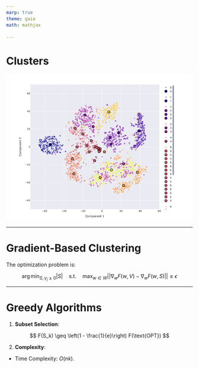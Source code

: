 ```yaml
---
marp: true
theme: gaia
math: mathjax

---
```


# **Clusters**

![Centered Image](../pics/submodular_maximization/sel_clusters.png)

---

# **Gradient-Based Clustering**

The optimization problem is:

$$
\arg \min_{S, \gamma_j \geq 0} |S| \quad \text{s.t.} \quad \max_{w \in W} ||\nabla_w F(w, V) - \nabla_w F(w, S)|| \leq \epsilon
$$

---

# **Greedy Algorithms**

1. **Subset Selection**:

$$
F(S_k) \geq \left(1 - \frac{1}{e}\right) F(\text{OPT})
$$

2. **Complexity**:

- Time Complexity: $O(nk)$.